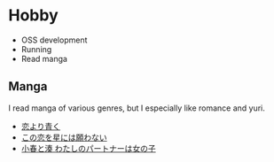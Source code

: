 # Hobby

- OSS development
- Running
- Read manga

## Manga

I read manga of various genres, but I especially like romance and yuri.

- [恋より青く](https://www.shueisha.co.jp/books/items/contents.html?isbn=978-4-8342-3322-3)
- [この恋を星には願わない](https://comic-walker.com/detail/KC_000622_S)
- [小春と湊 わたしのパートナーは女の子](https://ichijin-plus.com/comics/64453355094234)
